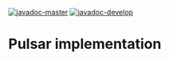 [![javadoc-master](https://img.shields.io/badge/Javadoc-master-green?style=plastic)](https://autostreams.github.io/pulsar-implementation/javadoc/)
[![javadoc-develop](https://img.shields.io/badge/Javadoc-develop-green?style=plastic)](https://autostreams.github.io/pulsar-implementation/javadoc-develop/)

# Pulsar implementation

